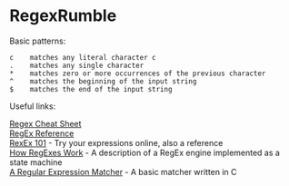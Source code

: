 # RegexRumble

Basic patterns:

    c    matches any literal character c
    .    matches any single character
    *    matches zero or more occurrences of the previous character
    ^    matches the beginning of the input string
    $    matches the end of the input string

Useful links:

[Regex Cheat Sheet](http://www.rexegg.com/regex-quickstart.html)  
[RegEx Reference](http://www.regular-expressions.info/refquick.html)  
[RexEx 101](https://regex101.com/) - Try your expressions online, also a reference  
[How RegExes Work](http://perl.plover.com/Regex/article.html) - A description of a RegEx engine implemented as a state machine  
[A Regular Expression Matcher](http://www.cs.princeton.edu/courses/archive/spr09/cos333/beautiful.html) - A basic matcher written in C
